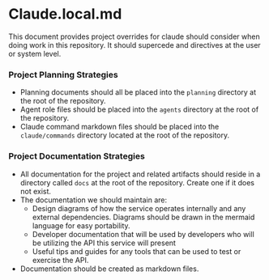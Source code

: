 # Claude.local.md

This document provides project overrides for claude should consider when doing work in this repository. It should supercede and directives at the user or system level.

### Project Planning Strategies

* Planning documents should all be placed into the `planning` directory at the root of the repository.
* Agent role files should be placed into the `agents` directory at the root of the repository.
* Claude command markdown files should be placed into the `claude/commands` directory located at the root of the repository.

### Project Documentation Strategies

* All documentation for the project and related artifacts should reside in a directory called `docs` at the root of the repository. Create one if it does not exist.
* The documentation we should maintain are:
  * Design diagrams of how the service operates internally and any external dependencies. Diagrams should be drawn in the mermaid language for easy portability.
  * Developer documentation that will be used by developers who will be utilizing the API this service will present
  * Useful tips and guides for any tools that can be used to test or exercise the API.
* Documentation should be created as markdown files.
